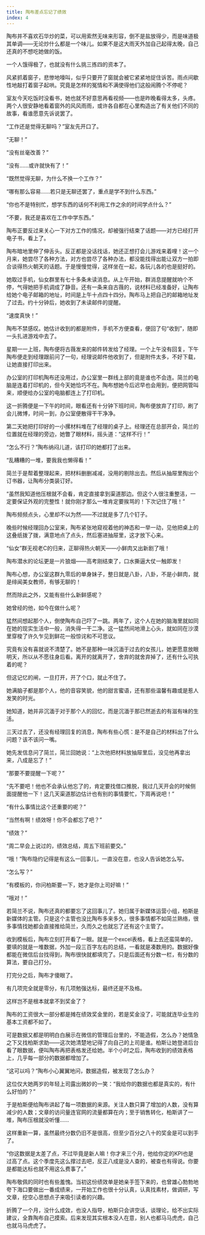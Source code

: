 ```yaml
---
title: 陶布差点忘记了绩效
index: 4
---
```


陶布并不喜欢石华炒的菜，可以用索然无味来形容，倒不是盐放得少，而是味道极其单调——无论炒什么都是一个味儿。如果不是这大雨天外加自己起得太晚，自己还真的不想吃她做的饭。

一个人饿得极了，也就没有什么挑三拣四的资本了。

风紧抓着窗子，悲惨地嚎叫，似乎只要开了窗就会被它紧紧地捉住诉苦。雨点间歇性地敲打着窗子起哄。究竟是怎样的冤情和不满使得他们这般闹腾个不停呢？

室友今天吃饭时没看书，她也就不好意思再看视频——也是昨晚看得太多，头疼。两个人很安静地看着窗外的风风雨雨，或许各自都在心里构造出了有关他们不同的故事，看谁愿意先诉说罢了。

“工作还是觉得无聊吗？”室友先开口了。

“无聊！”

“没有丝毫改善？”

“没有……或许就快有了！”

“既然觉得无聊，为什么不换一个工作？”

“哪有那么容易……若只是无聊还罢了，重点是学不到什么东西。”

“你也不是特别忙，想学东西的话何不利用工作之余的时间学点什么？”

“不要，我还是喜欢在工作中学东西。”

陶布正要反过来关心一下对方工作的情况，却被强行结束了话题——对方已经打开电子书，看上了。

陶布暗地里伸了伸舌头。反正都是没话找话，她还正想打会儿游戏来着哩！这一个月来，她尝尽了各种方法，对方也尝尽了各种办法，都没能找得出能让双方一拍即合谈得热火朝天的话题。于是慢慢觉得，这样坐在一起，各玩儿各的也是挺好的。

她取过手机，仙女群里有七十多条未读消息。从上午开始，群消息提醒就响个不停，气得她把手机调成了静音。还有一条来自古薇的，说材料已经准备好，让陶布给她个电子邮箱的地址，时间是上午十点四十四分。陶布马上把自己的邮箱地址发了过去。约十分钟后，她收到了未读邮件的提醒。

“速度真快！”

陶布不禁感叹。她估计收到的都是附件，手机不方便查看，便回了句“收到”，随即一头扎进游戏中去了。

星期一一上班，陶布便将古薇发来的邮件转发给了经理。一个上午没有回复，下午陶布便走到经理跟前问了一句，经理说邮件他收到了，但是附件太多，不好下载，让她直接打印出来。

办公室的打印机陶布还没用过，办公室里一群线上部的竟是谁也不会连。简兰的电脑是连着打印机的，但今天她恰巧不在。陶布想她今后迟早也会用到，便把网管叫来，顺便给办公室的电脑都连上了打印机。

这一折腾便是一下午的时间，眼看还有十分钟下班时间，陶布便放弃了打印，刷了会儿微博，时间一到，办公室便散得干干净净。

第二天她把打印好的一小摞材料堆在了经理的桌子上。经理还在总部开会，简兰的位置就在经理的旁边，她瞥了眼材料，摇头道：“这样不行！”

“怎么不行？”陶布纳闷儿道，该打印的她都打了出来。

“乱糟糟的一堆，要我我也懒得看！”

简兰于是帮着整理起来，把材料删删减减，没用的剔除出去。然后从抽屉里掏出个订书器，让陶布分类装订好。

“虽然我知道他压根就不会看，肯定直接拿到渠道那边。但这个人很注重整洁，一定要保证外观的完整性！就你刚才那么一堆肯定要挨骂的！下次记住了哦！”

陶布频频点头，心里却不以为然——不过就是多了几个钉子。

晚些时候经理回办公室来，陶布紧张地窥视着他的神态和一举一动，见他把桌上的这叠纸拨了拨，满意地点了点头，然后塞进抽屉里，这才放下心来。

“仙女”群无视老C的归来，正聊得热火朝天——小鲜肉又出新剧了哦！

陶布潜水的论坛更是一片狼烟——高考刚结束了，口水撕逼大仗一触即发！

陶布心想，办公室这群九零后的单身妹子，整日就是八卦，八卦，不是小鲜肉，就是绯闻美女教师，有够无聊的！

然而除此之外，又能有些什么新鲜感呢？

她曾经的他，如今在做什么呢？

猛然间想起那个人，倒使陶布自己吓了一跳。两年了，这个人在她的脑海里就如同在她的现实生活中一般，消失得一干二净。这一猛然间地滑上心头，就如同在沙漠里穿梭了许久乍见到鲜花一般惊诧和不可思议。

究竟有没有喜就说不清楚了。她不是那种一味沉湎于过去的女孩儿，她更愿意放眼明天，所以从不愿往身后看。离开的就离开了，舍弃的就舍弃掉了，还有什么可执着的呢？

但这记忆的闸，一旦打开，开了个口，就止不住了。

她满脑子都是那个人，他的音容笑貌，他的甜言蜜语，还有那些温馨有趣或是惹人发笑的时光。

她知道，她并非沉湎于对于那个人的回忆，而是沉湎于那已然逝去的有滋有味的生活。

三天过去了，还没有经理回复的消息，陶布有些心慌：是不是自己的材料出了什么问题？该不该问一嘴。

她先发信息问了简兰，简兰回她说：“上次他把材料放抽屉里后，没见他再拿出来，八成是忘了！”

“那要不要提醒一下呢？”

“先不要吧！他也不会承认他忘了的，肯定要找借口推脱，我过几天开会的时候侧面提醒他一下！这几天渠道那边估计也有别的事情要忙，下周再说吧！”

“有什么事情比这个还重要的呢？”

“当然有啊！绩效呀！你不会都忘了吧？”

“绩效？”

“周二早会上说过的，绩效总结，周五下班前要交。”

“哦！”陶布隐约记得是有这么一回事儿，一直没在意，也没人告诉她怎么写。

“怎么写？”

“有模板的，你问柏斯要一下，她才是你上司好嘛！”

“哦对！”

若简兰不说，陶布还真的都要忘了这回事儿了。她归属于新媒体运营小组，柏斯是新媒体的主管。只是这个主管也没比陶布多来多久，很多事情都不如简兰熟络，很多事情找她都会直接推给简兰，久而久之也就忘了还有这个主管了。

收到模板后，陶布立刻打开看了一眼。就是一个excel表格，看上去还蛮简单的，要填的就是一堆数据，外加一段三百字左右的总结，一看就是凑数用的。数据好像都能在微信后台找得到，陶布很快就都填完了。只是后面还有分数一栏，有分数的算法，要自己打分。

打完分之后，陶布才傻眼了。

有几项完全就是零分，有几项勉强达标，最终还是不及格。

这样岂不是根本就拿不到奖金了？

陶布的工资很大一部分都是摊在绩效奖金里的，若是奖金没了，可能就连毕业生的基本工资都不如了。

可是数据又都是明明白白展示在微信的管理后台里的，不能造假，怎么办？她情急之下又找柏斯求助——这次她清楚地记得了向自己的上司是谁。柏斯让她登进后台看了眼数据，便叫陶布再把表格发还给她。半个小时之后，陶布收到的绩效表格上，几乎每一部分的数据都增加了。

“这可以吗？”陶布小心翼翼地问，数据造假，被发现了怎么办？

这位仅大她两岁的年轻上司露出微妙的一笑：“我给你的数据也都是真实的，有什么好怕的？”

于是柏斯便给陶布讲起了每一项数据的来源。关注人数只算了增加的人数，没有算减少的人数；文章的访问量连官网的流量都算在内；至于销售转化，柏斯讲了一堆，陶布压根就没听懂……

这样重新一算，虽然最终分数仍旧不是很高，但至少百分之八十的奖金是可以到手了。

“你这数据是太差了点，不过毕竟是新人嘛！你才来三个月，他给你定的KPI也是过高了点。这个季度先这么撑过去吧，反正八成是没人查的，被查也有得说。你要是都能达标也就不用这么费事了。”

陶布敬佩的同时也有些羞愧。当初这份绩效单是她亲手签下来的，也曾雄心勃勃地夸下海口要做出一番成绩来，一开始工作也很十分认真，认真找素材，做调研，写文章，挖空心思想点子来吸引读者的兴趣。

折腾了一个月，没什么成效，也没人指导，柏斯只会讲空话，谈理论，给不出实际建议，全靠陶布自己摸索。后来发现其实根本没人在意，别人也都马马虎虎，自己也就马马虎虎了。
